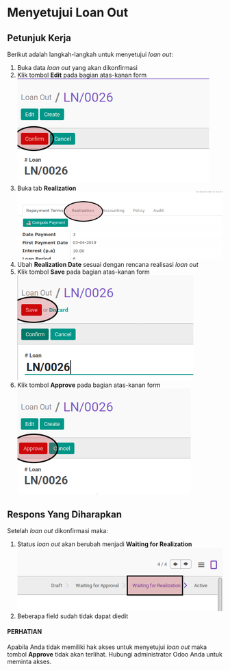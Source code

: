 # Menyetujui Loan Out

## Petunjuk Kerja

Berikut adalah langkah-langkah untuk menyetujui *loan out*:

1. Buka data *loan out* yang akan dikonfirmasi
2. Klik tombol **Edit** pada bagian atas-kanan form
![](../img/tombol-edit.png)
3. Buka tab **Realization**
![](../img/tab-realization.png)
4. Ubah **Realization Date** sesuai dengan rencana realisasi *loan out*
5. Klik tombol **Save** pada bagian atas-kanan form
![](../img/tombol-save.png)
6. Klik tombol **Approve** pada bagian atas-kanan form
![](../img/tombol-approve.png)

## Respons Yang Diharapkan

Setelah *loan out* dikonfirmasi maka:

1. Status *loan out* akan berubah menjadi **Waiting for Realization**
![](../img/status-waiting-for-realization.png)
2. Beberapa field sudah tidak dapat diedit

#### PERHATIAN

Apabila Anda tidak memiliki hak akses untuk menyetujui *loan out* maka tombol
**Approve** tidak akan terlihat. Hubungi administrator Odoo Anda untuk meminta
akses.
